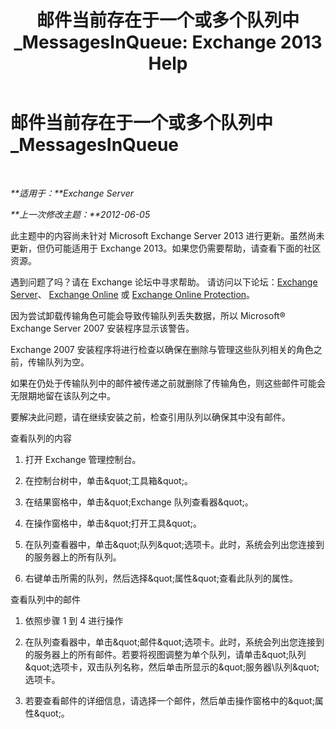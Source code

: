 ﻿---
title: '邮件当前存在于一个或多个队列中_MessagesInQueue: Exchange 2013 Help'
TOCTitle: 邮件当前存在于一个或多个队列中_MessagesInQueue
ms:assetid: 3ffcdc7e-c1b7-49a7-8e5f-b30c0397908d
ms:mtpsurl: https://technet.microsoft.com/zh-cn/library/ms.exch.setupreadiness.messagesinqueue(v=EXCHG.150)
ms:contentKeyID: 50490426
ms.date: 05/21/2018
mtps_version: v=EXCHG.150
ms.translationtype: MT
---

# 邮件当前存在于一个或多个队列中\_MessagesInQueue

 

_**适用于：**Exchange Server_

_**上一次修改主题：**2012-06-05_

此主题中的内容尚未针对 Microsoft Exchange Server 2013 进行更新。虽然尚未更新，但仍可能适用于 Exchange 2013。如果您仍需要帮助，请查看下面的社区资源。

遇到问题了吗？请在 Exchange 论坛中寻求帮助。 请访问以下论坛：[Exchange Server](https://go.microsoft.com/fwlink/p/?linkid=60612)、 [Exchange Online](https://go.microsoft.com/fwlink/p/?linkid=267542) 或 [Exchange Online Protection](https://go.microsoft.com/fwlink/p/?linkid=285351)。

因为尝试卸载传输角色可能会导致传输队列丢失数据，所以 Microsoft® Exchange Server 2007 安装程序显示该警告。

Exchange 2007 安装程序将进行检查以确保在删除与管理这些队列相关的角色之前，传输队列为空。

如果在仍处于传输队列中的邮件被传递之前就删除了传输角色，则这些邮件可能会无限期地留在该队列之中。

要解决此问题，请在继续安装之前，检查引用队列以确保其中没有邮件。

查看队列的内容

1.  打开 Exchange 管理控制台。

2.  在控制台树中，单击\&quot;工具箱\&quot;。

3.  在结果窗格中，单击\&quot;Exchange 队列查看器\&quot;。

4.  在操作窗格中，单击\&quot;打开工具\&quot;。

5.  在队列查看器中，单击\&quot;队列\&quot;选项卡。此时，系统会列出您连接到的服务器上的所有队列。

6.  右键单击所需的队列，然后选择\&quot;属性\&quot;查看此队列的属性。

查看队列中的邮件

1.  依照步骤 1 到 4 进行操作

2.  在队列查看器中，单击\&quot;邮件\&quot;选项卡。此时，系统会列出您连接到的服务器上的所有邮件。若要将视图调整为单个队列，请单击\&quot;队列\&quot;选项卡，双击队列名称，然后单击所显示的\&quot;服务器\\队列\&quot;选项卡。

3.  若要查看邮件的详细信息，请选择一个邮件，然后单击操作窗格中的\&quot;属性\&quot;。

